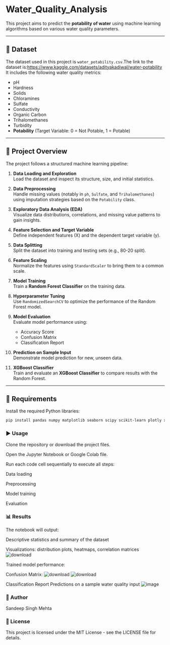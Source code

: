 # Water_Quality_Analysis

This project aims to predict the **potability of water** using machine learning algorithms based on various water quality parameters.

---

## 📂 Dataset

The dataset used in this project is `water_potability.csv`.The link to the dataset is:https://www.kaggle.com/datasets/adityakadiwal/water-potability  
It includes the following water quality metrics:

- pH
- Hardness
- Solids
- Chloramines
- Sulfate
- Conductivity
- Organic Carbon
- Trihalomethanes
- Turbidity
- **Potability** (Target Variable: 0 = Not Potable, 1 = Potable)

---

## 📌 Project Overview

The project follows a structured machine learning pipeline:

1. **Data Loading and Exploration**  
   Load the dataset and inspect its structure, size, and initial statistics.

2. **Data Preprocessing**  
   Handle missing values (notably in `ph`, `Sulfate`, and `Trihalomethanes`) using imputation strategies based on the `Potability` class.

3. **Exploratory Data Analysis (EDA)**  
   Visualize data distributions, correlations, and missing value patterns to gain insights.

4. **Feature Selection and Target Variable**  
   Define independent features (X) and the dependent target variable (y).

5. **Data Splitting**  
   Split the dataset into training and testing sets (e.g., 80-20 split).

6. **Feature Scaling**  
   Normalize the features using `StandardScaler` to bring them to a common scale.

7. **Model Training**  
   Train a **Random Forest Classifier** on the training data.

8. **Hyperparameter Tuning**  
   Use `RandomizedSearchCV` to optimize the performance of the Random Forest model.

9. **Model Evaluation**  
   Evaluate model performance using:
   - Accuracy Score
   - Confusion Matrix
   - Classification Report

10. **Prediction on Sample Input**  
    Demonstrate model prediction for new, unseen data.

11. **XGBoost Classifier**  
    Train and evaluate an **XGBoost Classifier** to compare results with the Random Forest.

---

## 🧰 Requirements

Install the required Python libraries:

```bash
pip install pandas numpy matplotlib seaborn scipy scikit-learn plotly xgboost
```
### ▶️ Usage
Clone the repository or download the project files.

Open the Jupyter Notebook or Google Colab file.

Run each code cell sequentially to execute all steps:

Data loading

Preprocessing

Model training

Evaluation

### 📊 Results
The notebook will output:

Descriptive statistics and summary of the dataset

Visualizations: distribution plots, heatmaps, correlation matrices
![download](https://github.com/user-attachments/assets/df13d955-0329-4b86-a4e5-d2455ecb3d14)

Trained model performance:

Confusion Matrix:
![download](https://github.com/user-attachments/assets/c2f75f3c-6a99-4221-89e9-5dea5ccb0ee7)
![download](https://github.com/user-attachments/assets/651f496f-d353-4f5c-a6ff-b1ab04312efa)

Classification Report
Predictions on a sample water quality input
![image](https://github.com/user-attachments/assets/896565e0-04a0-41c8-b215-37ac036b686d)

### 👤 Author
Sandeep Singh Mehta
### 📎 License
This project is licensed under the MIT License - see the LICENSE file for details.

